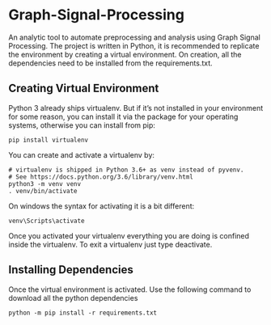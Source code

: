 # Graph-Signal-Processing

An analytic tool to automate preprocessing and analysis using Graph Signal Processing. The project is written in Python, it is recommended to replicate the environment by creating a virtual environment. On creation, all the dependencies need to be installed from the requirements.txt.

## Creating Virtual Environment

Python 3 already ships virtualenv. But if it’s not installed in your environment for some reason, you can install it via the package for your operating systems, otherwise you can install from pip:

```pip install virtualenv```

You can create and activate a virtualenv by:
```
# virtualenv is shipped in Python 3.6+ as venv instead of pyvenv.
# See https://docs.python.org/3.6/library/venv.html
python3 -m venv venv
. venv/bin/activate
```

On windows the syntax for activating it is a bit different:

```venv\Scripts\activate```

Once you activated your virtualenv everything you are doing is confined inside the virtualenv. To exit a virtualenv just type deactivate.

## Installing Dependencies

Once the virtual environment is activated. Use the following command to download all the python dependencies

```python -m pip install -r requirements.txt```
